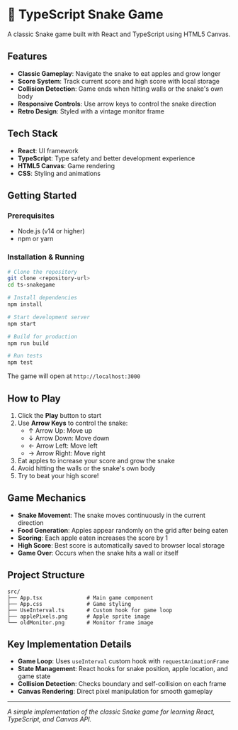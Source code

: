 # 🐍 TypeScript Snake Game

A classic Snake game built with React and TypeScript using HTML5 Canvas.

## Features

- **Classic Gameplay**: Navigate the snake to eat apples and grow longer
- **Score System**: Track current score and high score with local storage
- **Collision Detection**: Game ends when hitting walls or the snake's own body
- **Responsive Controls**: Use arrow keys to control the snake direction
- **Retro Design**: Styled with a vintage monitor frame

## Tech Stack

- **React**: UI framework
- **TypeScript**: Type safety and better development experience
- **HTML5 Canvas**: Game rendering
- **CSS**: Styling and animations

## Getting Started

### Prerequisites
- Node.js (v14 or higher)
- npm or yarn

### Installation & Running

```bash
# Clone the repository
git clone <repository-url>
cd ts-snakegame

# Install dependencies
npm install

# Start development server
npm start

# Build for production
npm run build

# Run tests
npm test
```

The game will open at `http://localhost:3000`

## How to Play

1. Click the **Play** button to start
2. Use **Arrow Keys** to control the snake:
   - ↑ Arrow Up: Move up
   - ↓ Arrow Down: Move down
   - ← Arrow Left: Move left
   - → Arrow Right: Move right
3. Eat apples to increase your score and grow the snake
4. Avoid hitting the walls or the snake's own body
5. Try to beat your high score!

## Game Mechanics

- **Snake Movement**: The snake moves continuously in the current direction
- **Food Generation**: Apples appear randomly on the grid after being eaten
- **Scoring**: Each apple eaten increases the score by 1
- **High Score**: Best score is automatically saved to browser local storage
- **Game Over**: Occurs when the snake hits a wall or itself

## Project Structure

```
src/
├── App.tsx              # Main game component
├── App.css              # Game styling
├── UseInterval.ts       # Custom hook for game loop
├── applePixels.png      # Apple sprite image
└── oldMonitor.png       # Monitor frame image
```

## Key Implementation Details

- **Game Loop**: Uses `useInterval` custom hook with `requestAnimationFrame`
- **State Management**: React hooks for snake position, apple location, and game state
- **Collision Detection**: Checks boundary and self-collision on each frame
- **Canvas Rendering**: Direct pixel manipulation for smooth gameplay

---

*A simple implementation of the classic Snake game for learning React, TypeScript, and Canvas API.*
